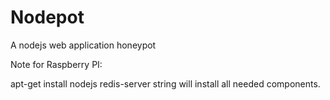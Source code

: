 Nodepot
=======

A nodejs web application honeypot




Note for Raspberry PI:

apt-get install nodejs redis-server string will install all needed components.



